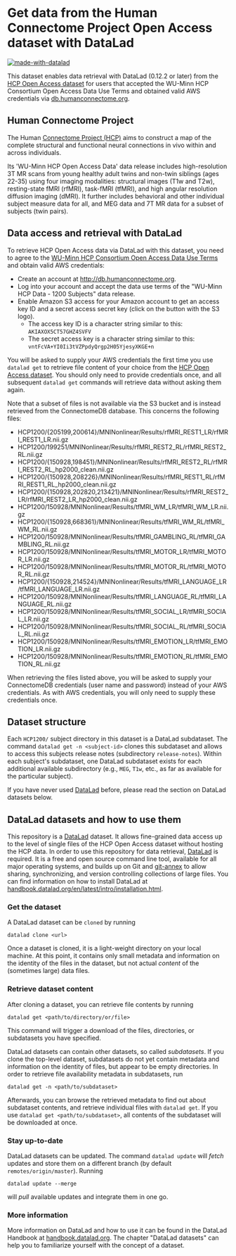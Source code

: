 # Get data from the Human Connectome Project Open Access dataset with DataLad

[![made-with-datalad](https://www.datalad.org/badges/made_with.svg)](https://datalad.org)

This dataset enables data retrieval with DataLad (0.12.2 or later) from the
[HCP Open Access dataset](https://registry.opendata.aws/hcp-openaccess/) for users
that accepted the WU-Minn HCP Consortium Open Access Data Use Terms and obtained
valid AWS credentials via [db.humanconnectome.org](http://db.humanconnectome.org).

## Human Connectome Project

The Human [Connectome Project (HCP)](http://www.humanconnectomeproject.org/about/)
aims to construct a map of the complete structural and functional neural
connections in vivo within and across individuals.

Its 'WU-Minn HCP Open Access Data' data release includes high-resolution 3T MR
scans from young healthy adult twins and non-twin siblings (ages 22-35) using
four imaging modalities: structural images (T1w and T2w), resting-state fMRI (rfMRI),
task-fMRI (tfMRI), and high angular resolution diffusion imaging (dMRI). It
further includes behavioral and other individual subject measure data for all,
and MEG data and 7T MR data for a subset of subjects (twin pairs).

## Data access and retrieval with DataLad

To retrieve HCP Open Access data via DataLad with this dataset, you need to agree
to the [WU-Minn HCP Consortium Open Access Data Use Terms](./DATA_USE_AGREEMENT.md)
and obtain valid AWS credentials:

- Create an account at http://db.humanconnectome.org.
- Log into your account and accept the data use terms of the "WU-Minn HCP Data -
  1200 Subjects" data release.
- Enable Amazon S3 access for your Amazon account to get an access key ID
  and a secret access secret key (click on the button with the S3 logo).
  - The access key ID is a character string similar to this: ``AKIAXOX5CT57GHZ4SVFV``
  - The secret access key is a character string similar to this: ``vntFcVA+YI0Ii3tVZPpdyQrgp2H05YjesyXKGE+n``

You will be asked to supply your AWS credentials the first time you use `datalad get`
to retrieve file content of your choice from
the [HCP Open Access dataset](https://registry.opendata.aws/hcp-openaccess/). You
should only need to provide credentials once, and all subsequent `datalad get` commands
will retrieve data without asking them again.

Note that a subset of files is not available via the S3 bucket and is instead
retrieved from the ConnectomeDB database.
This concerns the following files:

- HCP1200/{205199,200614}/MNINonlinear/Results/rfMRI_REST1_LR/rfMRI_REST1_LR.nii.gz
- HCP1200/199251/MNINonlinear/Results/rfMRI_REST2_RL/rfMRI_REST2_RL.nii.gz
- HCP1200/{150928,198451}/MNINonlinear/Results/rfMRI_REST2_RL/rfMRI_REST2_RL_hp2000_clean.nii.gz
- HCP1200/{150928,208226}/MNINonlinear/Results/rfMRI_REST1_RL/rfMRI_REST1_RL_hp2000_clean.nii.gz
- HCP1200/{150928,202820,213421}/MNINonlinear/Results/rfMRI_REST2_LR/rfMRI_REST2_LR_hp2000_clean.nii.gz
- HCP1200/150928/MNINonlinear/Results/tfMRI_WM_LR/tfMRI_WM_LR.nii.gz
- HCP1200/{150928,668361}/MNINonlinear/Results/tfMRI_WM_RL/tfMRI_WM_RL.nii.gz
- HCP1200/150928/MNINonlinear/Results/tfMRI_GAMBLING_RL/tfMRI_GAMBLING_RL.nii.gz
- HCP1200/150928/MNINonlinear/Results/tfMRI_MOTOR_LR/tfMRI_MOTOR_LR.nii.gz
- HCP1200/150928/MNINonlinear/Results/tfMRI_MOTOR_RL/tfMRI_MOTOR_RL.nii.gz
- HCP1200/{150928,214524}/MNINonlinear/Results/tfMRI_LANGUAGE_LR/tfMRI_LANGUAGE_LR.nii.gz
- HCP1200/150928/MNINonlinear/Results/tfMRI_LANGUAGE_RL/tfMRI_LANGUAGE_RL.nii.gz
- HCP1200/150928/MNINonlinear/Results/tfMRI_SOCIAL_LR/tfMRI_SOCIAL_LR.nii.gz
- HCP1200/150928/MNINonlinear/Results/tfMRI_SOCIAL_RL/tfMRI_SOCIAL_RL.nii.gz
- HCP1200/150928/MNINonlinear/Results/tfMRI_EMOTION_LR/tfMRI_EMOTION_LR.nii.gz
- HCP1200/150928/MNINonlinear/Results/tfMRI_EMOTION_RL/tfMRI_EMOTION_RL.nii.gz


When retrieving the files listed above, you will be asked to supply your ConnectomeDB credentials
(user name and password) instead of your AWS credentials.
As with AWS credentials, you will only need to supply these credentials once.

## Dataset structure

Each ``HCP1200/`` subject directory in this dataset is a DataLad subdataset. The
command `datalad get -n <subject-id>` clones this subdataset and allows to
access this subjects release notes (subdirectory `release-notes`). Within each
subject's subdataset, one DataLad subdataset exists for each additional
available subdirectory (e.g., ``MEG``, ``T1w``, etc., as far as available
for the particular subject).

If you have never used [DataLad](https://www.datalad.org/) before, please read the
section on DataLad datasets below.

## DataLad datasets and how to use them

This repository is a [DataLad](https://www.datalad.org/) dataset. It allows fine-grained
data access up to the level of single files of the HCP Open Access dataset without hosting
the HCP data. In order to use this repository for data retrieval,
[DataLad](https://www.datalad.org/) is required. It is a free and open source command line
tool, available for all major operating systems, and builds up on Git and
[git-annex](https://git-annex.branchable.com/) to allow sharing, synchronizing, and version
controlling collections of large files. You can find information on how to install DataLad
at [handbook.datalad.org/en/latest/intro/installation.html](http://handbook.datalad.org/en/latest/intro/installation.html).

### Get the dataset

A DataLad dataset can be `cloned` by running

```
datalad clone <url>
```
Once a dataset is cloned, it is a light-weight directory on your local machine.
At
this point,
it contains only small metadata and information on the identity of the files in the dataset,
but not actual *content* of the (sometimes large) data files.

### Retrieve dataset content

After cloning a dataset, you can retrieve file contents by running
```
datalad get <path/to/directory/or/file>
```
This command will trigger a download of the files, directories, or subdatasets you have specified.

DataLad datasets can contain other datasets, so called *subdatasets*. If you clone the top-level
dataset, subdatasets do not yet contain metadata and information on the identity of files,
but appear to be empty directories. In order to retrieve file availability metadata in
subdatasets, run

```
datalad get -n <path/to/subdataset>
```
Afterwards, you can browse the retrieved metadata to find out about subdataset contents, and
retrieve individual files with `datalad get`. If you use `datalad get <path/to/subdataset>`,
all contents of the subdataset will be downloaded at once.

### Stay up-to-date

DataLad datasets can be updated. The command `datalad update` will *fetch* updates and store them
on a different branch (by default `remotes/origin/master`). Running
```
datalad update --merge
```
will *pull* available updates and integrate them in one go.

### More information

More information on DataLad and how to use it can be found in the DataLad Handbook at
[handbook.datalad.org](http://handbook.datalad.org/en/latest/index.html). The chapter
"DataLad datasets" can help you to familiarize yourself with the concept of a dataset.
